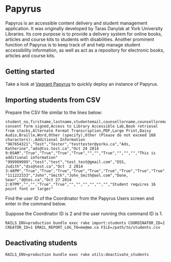 
Papyrus
========================================================================

Papyrus is an accessible content delivery and student management application. It was originally developed by Taras Danylak at York University Libraries. Its core purpose is to provide a delivery system for online books, articles and course kits to students with disabilities. Another prominent function of Papyrus is to keep track of and help manage student accessibility information, as well as act as a repository for electronic books, articles and course kits.

## Getting started
Take a look at [Vagrant Papyrus](https://github.com/yorkulibraries/vagrant-papyrus) to quickly deploy an instance of Papyrus.

## Importing students from CSV

Prepare the CSV file similar to the lines below:

```
student_no,firstname,lastname,studentemail,counsellorname,counselloremail,Date consent form signed,Access to Library Accessible Lab,Book retrieval from stacks,Alternate Format Transcription,PDF,Large Print,Daisy Audio,Braille,Word,Other (specify),Other (Please do not exceed 160 characters):,Additional Information
"987654321","Test","Tester","testtester@yorku.ca","Ads, Katherine","ads@tss.test.ca","Oct 24 2014  9:05AM","True","True","True","True","","","True","","","","This is additional information"
"999999999","test","test","test_test@gmail.com","DSS, Judith","dss@test.ca","Oct  2 2014  3:48PM","True","True","True","True","True","True","True","True","True","mp3",""
"111222333","John","Smith","John_Smith@aol.com","Done, Sean","d@tes.ca","Oct 27 2014  2:07PM","","","True","True","","","","","","","Student requires 16 point font or larger"
```

Find the user ID of the Coordinator from the Papyrus Users screen and enter in the command below.

Suppose the Coordinator ID is 2 and the user running this command ID is 1.

```
RAILS_ENV=production bundle exec rake import:students COORDINATOR_ID=2 CREATOR_ID=1 EMAIL_REPORT_LOG_TO=me@me.ca FILE=/path/to/students.csv
```

## Deactivating students

```
RAILS_ENV=production bundle exec rake utils:deactivate_students
```

